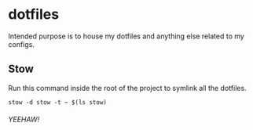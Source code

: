 # dotfiles

Intended purpose is to house my dotfiles and anything else related to my configs.

## Stow

Run this command inside the root of the project to symlink all the dotfiles.

```
stow -d stow -t ~ $(ls stow)
```

###### YEEHAW!
